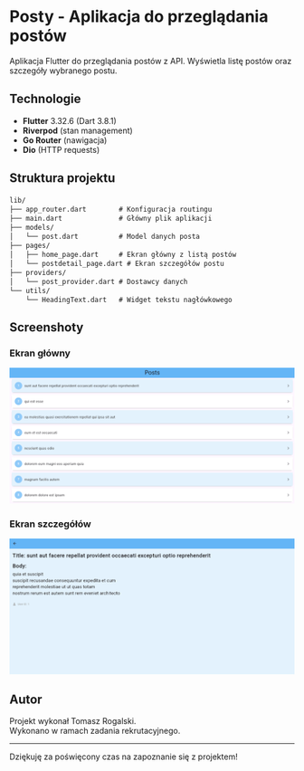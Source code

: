 # Posty - Aplikacja do przeglądania postów

Aplikacja Flutter do przeglądania postów z API. Wyświetla listę postów oraz szczegóły wybranego postu.

## Technologie

- **Flutter** 3.32.6 (Dart 3.8.1)
- **Riverpod** (stan management)
- **Go Router** (nawigacja)
- **Dio** (HTTP requests)

## Struktura projektu

```plaintext
lib/
├── app_router.dart        # Konfiguracja routingu
├── main.dart              # Główny plik aplikacji
├── models/
│   └── post.dart          # Model danych posta
├── pages/
│   ├── home_page.dart     # Ekran główny z listą postów
│   └── postdetail_page.dart # Ekran szczegółów postu
├── providers/
│   └── post_provider.dart # Dostawcy danych
└── utils/
    └── HeadingText.dart   # Widget tekstu nagłówkowego
```

## Screenshoty

### Ekran główny

![Ekran główny](screenshots/homepage.png)

### Ekran szczegółów

![Ekran szczegółów](screenshots/detailspage.png)

## Autor

Projekt wykonał Tomasz Rogalski.  
Wykonano w ramach zadania rekrutacyjnego.

---

Dziękuję za poświęcony czas na zapoznanie się z projektem!
